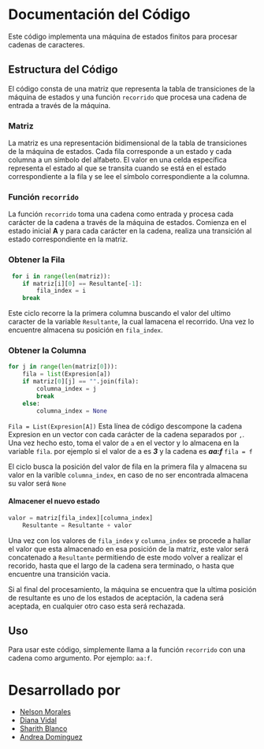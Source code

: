 # Documentación del Código

Este código implementa una máquina de estados finitos para procesar cadenas de caracteres.

## Estructura del Código
El código consta de una matriz que representa la tabla de transiciones de la máquina de estados y una función `recorrido` que procesa una cadena de entrada a través de la máquina.

### Matriz

La matriz es una representación bidimensional de la tabla de transiciones de la máquina de estados. Cada fila corresponde a un estado y cada columna a un símbolo del alfabeto. El valor en una celda específica representa el estado al que se transita cuando se está en el estado correspondiente a la fila y se lee el símbolo correspondiente a la columna.

### Función `recorrido`
La función `recorrido` toma una cadena como entrada y procesa cada carácter de la cadena a través de la máquina de estados. Comienza en el estado inicial **A** y para cada carácter en la cadena, realiza una transición al estado correspondiente en la matriz.

### Obtener la Fila
```python
 for i in range(len(matriz)):
 	if matriz[i][0] == Resultante[-1]:
		fila_index = i
    break
```
Este ciclo recorre la la primera columna buscando el valor del ultimo caracter de la variable `Resultante`, la cual lamacena el recorrido. Una vez lo encuentre almacena su posición en `fila_index`.

### Obtener la Columna
```python
for j in range(len(matriz[0])):
    fila = list(Expresion[a])
    if matriz[0][j] == "".join(fila):
        columna_index = j
        break
    else:
        columna_index = None
```
`Fila = List(Expresion[A])` Esta línea de código descompone la cadena Expresion en un vector con cada carácter de la cadena separados por `,`.  Una vez hecho esto, toma el valor de `a` en el vector y lo almacena en la variable `fila`. por ejemplo si el valor de a es ***3*** y la cadena es ***aa:f*** `fila = f `

El ciclo busca la posición del valor de fila en la primera fila y almacena su valor en la varible `columna_index`, en caso de no ser encontrada almacena su valor será `None`

#### Almacener el nuevo estado
```python
valor = matriz[fila_index][columna_index]
	Resultante = Resultante + valor
```
Una vez con los valores de `fila_index` y `columna_index` se procede a hallar el valor que esta almacenado en esa posición de la matriz, este valor será concatenado a `Resultante` permitiendo de este modo volver a realizar el recorido, hasta que el largo de la cadena sera terminado, o hasta que encuentre una transición vacia. 

Si al final del procesamiento, la máquina se encuentra que la ultima posición de resultante es uno de los estados de aceptación, la cadena será aceptada, en cualquier otro caso esta será rechazada.

## Uso
Para usar este código, simplemente llama a la función `recorrido` con una cadena como argumento. Por ejemplo: `aa:f`.

# Desarrollado por
- [Nelson Morales](https://github.com/Cmrales26)
- [Diana Vidal](https://github.com/Dicavimer)
- [Sharith Blanco](https://github.com/Sblanco16)
- [Andrea Dominguez](https://github.com/AndyDA1810)

